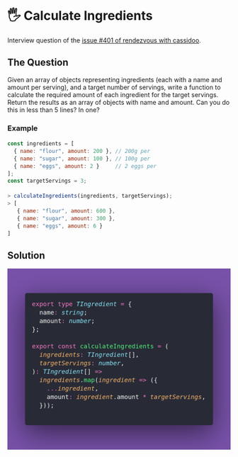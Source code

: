 # 🖐️ Calculate Ingredients

Interview question of the [issue #401 of rendezvous with cassidoo](https://buttondown.com/cassidoo/archive/all-you-touch-and-all-you-see-is-all-your-life/).

## The Question

Given an array of objects representing ingredients (each with a name and amount per serving),
and a target number of servings, write a function to calculate the required amount of each
ingredient for the target servings. Return the results as an array of objects with name and amount.
Can you do this in less than 5 lines? In one?

### Example

```js
const ingredients = [
  { name: "flour", amount: 200 }, // 200g per
  { name: "sugar", amount: 100 }, // 100g per
  { name: "eggs", amount: 2 }     // 2 eggs per
];
const targetServings = 3;

> calculateIngredients(ingredients, targetServings);
> [
   { name: "flour", amount: 600 },
   { name: "sugar", amount: 300 },
   { name: "eggs", amount: 6 }
]
```

## Solution

![Code Polaroid](./code-screenshot.png)
